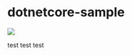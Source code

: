 # dotnetcore-sample

[<img src="https://ouraccount.visualstudio.com/_apis/public/build/definitions/463293b0-5ec1-4082-a5d0-70fad8ba6466/45/badge/">](https://ouraccount.visualstudio.com/Test/_build/index?definitionId=45)
  
  test test test
